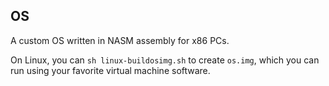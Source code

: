 OS
--

A custom OS written in NASM assembly for x86 PCs.

On Linux, you can `sh linux-buildosimg.sh` to create `os.img`, which you can run using your favorite virtual machine software.
